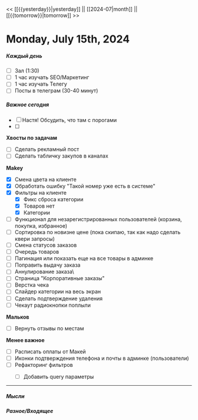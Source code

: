 << [[{{yesterday}}|yesterday]] || [[2024-07|month]] || [[{{tomorrow}}|tomorrow]] >>

# Monday, July 15th, 2024

##### Каждый день
- [ ] Зал (1:30)
- [ ] 1 час изучать SEO/Маркетинг
- [ ] 1 час изучать Телегу
- [ ] Посты в телеграм  (30-40 минут)
##### Важное сегодня
- [ ] Настя! Обсудить, что там с порогами
- [ ] 
**Хвосты по задачам**

- [ ] Сделать рекламный пост
- [ ] Сделать табличку закупов в каналах

**Makey**
- [x] Смена цвета на клиенте
- [x] Обработать ошибку "Такой номер уже есть в системе"
- [x] Фильтры на клиенте
	- [x] Фикс сброса категории
	- [x] Товаров нет
	- [x] Категории
- [ ] Функционал для незарегистрированных пользователей (корзина, покупка, избранное)
- [ ] Сортировка по новизне цене (пока скипаю, так как надо сделать квери запросы)
- [ ] Смена статусов заказов
- [ ] Очередь товаров
- [ ] Пагинация или показать еще на все товары в админке
- [ ] Поправить выдачу заказа
- [ ] Аннулирование заказа\
- [ ] Страница "Корпоративные заказы"
- [ ] Верстка чека
- [ ] Слайдер категории на весь экран
- [ ] Сделать подтверждение удаления
- [ ] Чекаут радиокнопки поплыли

**Мальков**
- [ ] Вернуть отзывы по местам

**Менее важное**
- [ ] Расписать оплаты от Макей 
- [ ] Иконки подтверждения телефона и почты в админке (пользователи)
- [ ] Рефакторинг фильтров
	- [ ] Добавить query параметры


---

##### Мысли

##### Разное/Входящее
